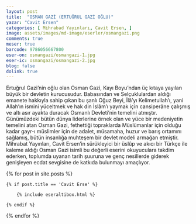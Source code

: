 ```yaml
---
layout: post
title:  "OSMAN GAZİ (ERTUĞRUL GAZİ OĞLU)"
yazar: "Cavit Ersen"
categories: [ Mihrabad Yayınları, Cavit Ersen, ]
image: assets/images/md-image/eserler/osmangazi.png
comments: true
meser: true
barcode: 9786056667800
eser-on: osmangazi/osmangazi-1.jpg
eser-ic: osmangazi/osmangazi-2.jpg
blog: false
dolink: true
---
```


Ertuğrul Gazi’nin oğlu olan Osman Gazi, Kayı Boyu’ndan üç kıtaya yayılan büyük bir devletin kurucusudur. Babasından ve Selçuklulardan aldığı emanete hakkıyla sahip çıkan bu şanlı Oğuz Beyi, İlâ’yı Kelimetullah’ı, yani Allah’ın ismini yüceltmek ve hak din İslâm’ı yaymak için cansiperâne çalışmış ve altı asır ayakta duracak Osmanlı Devleti’nin temelini atmıştır.
Günümüzdeki bütün dünya liderlerine örnek olan ve yüce bir medeniyetin temelini atan Osman Gazi, fethettiği topraklarda Müslümanlar için olduğu kadar gayr-ı müslimler için de adalet, müsamaha, huzur ve barış ortamını sağlamış, bütün insanlığa muhteşem bir devlet modeli armağan etmiştir.
Mihrabat Yayınları, Cavit Ersen’in sürükleyici bir üslûp ve akıcı bir Türkçe ile kaleme aldığı Osman Gazi isimli bu değerli eserini okuyuculara takdim ederken, toplumda uyanan tarih şuuruna ve genç nesillerde giderek genişleyen ecdat sevgisine de katkıda bulunmayı amaçlıyor.



{% for post in site.posts %}

    {% if post.title == 'Cavit Erse' %}

        {% include eseraltibox.html %}

    {% endif %}

{% endfor %}
